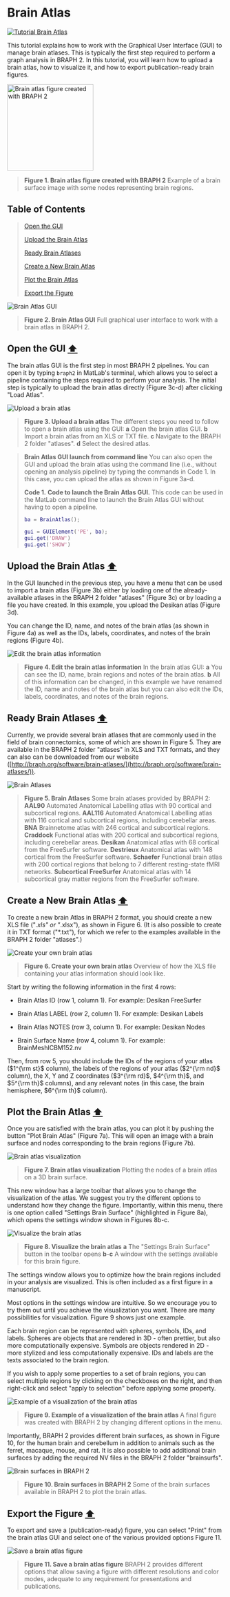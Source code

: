 # Brain Atlas

[![Tutorial Brain Atlas](https://img.shields.io/badge/PDF-Download-red?style=flat-square&logo=adobe-acrobat-reader)](tut_ba.pdf)

This tutorial explains how to work with the Graphical User Interface (GUI) to manage brain atlases.
This is typically the first step required to perform a graph analysis in BRAPH 2. 
In this tutorial, you will learn how to upload a brain atlas, how to visualize it, and how to export publication-ready brain figures.


<img src="fig01.jpg" alt="Brain atlas figure created with BRAPH 2" height="200px">

> **Figure 1. Brain atlas figure created with BRAPH 2**
> Example of a brain surface image with some nodes representing brain regions.

## Table of Contents
> [Open the GUI](#Open-the-GUI)
>
> [Upload the Brain Atlas](#Upload-the-Brain-Atlas)
>
> [Ready Brain Atlases](#Ready-Brain-Atlases)
>
> [Create a New Brain Atlas](#Create-a-New-Brain-Atlas)
>
> [Plot the Brain Atlas](#Plot-the-Brain-Atlas)
>
> [Export the Figure](#Export-the-Figure)
>

<img src="fig02.jpg" alt="Brain Atlas GUI">

> **Figure 2. Brain Atlas GUI**
> Full graphical user interface to work with a brain atlas in BRAPH 2.




<a id="Open-the-GUI"></a>
## Open the GUI  [⬆](#Table-of-Contents)

The brain atlas GUI is the first step in most BRAPH 2 pipelines. You can open it by typing `braph2` in MatLab's terminal, which allows you to select a pipeline containing the steps required to perform your analysis. The initial step is typically to upload the brain atlas directly (Figure 3c-d) after clicking "Load Atlas". 

<img src="fig03.jpg" alt="Upload a brain atlas">

> **Figure 3. Upload a brain atlas**
> The different steps you need to follow to open a brain atlas using the GUI: 
> 	**a** Open the brain atlas GUI.
> 	**b** Import a brain atlas from an XLS or TXT file.
> 	**c** Navigate to the BRAPH 2 folder "atlases".
> 	**d** Select the desired atlas.




> **Brain Atlas GUI launch from command line**
> You can also open the GUI and upload the brain atlas using the command line (i.e., without opening an analysis pipeline) by typing the commands in Code 1. In this case, you can upload the atlas as shown in Figure 3a-d.
> 
> **Code 1.** **Code to launch the Brain Atlas GUI.**
> 		This code can be used in the MatLab command line to launch the  Brain Atlas GUI without having to open a pipeline.
> ````matlab
> ba = BrainAtlas();
> 
> gui = GUIElement('PE', ba);
> gui.get('DRAW')
> gui.get('SHOW')
> ````


<a id="Upload-the-Brain-Atlas"></a>
## Upload the Brain Atlas  [⬆](#Table-of-Contents)

In the GUI launched in the previous step, you have a menu that can be used to import a brain atlas (Figure 3b) either by loading one of the already-available atlases in the BRAPH 2 folder "atlases" (Figure 3c) or by loading a file you have created. In this example, you upload the Desikan atlas (Figure 3d).

You can change the ID, name, and notes of the brain atlas (as shown in Figure 4a) as well as the IDs, labels, coordinates, and notes of the brain regions (Figure 4b).

<img src="fig04.png" alt="Edit the brain atlas information">

> **Figure 4. Edit the brain atlas information**
> In the brain atlas GUI: 
> 	**a** You can see the ID, name, brain regions and notes of the brain atlas.
> 	**b** All of this information can be changed, in this example we have renamed the ID, name and notes of the brain atlas but you can also edit the IDs, labels, coordinates, and notes of the brain regions.



<a id="Ready-Brain-Atlases"></a>
## Ready Brain Atlases  [⬆](#Table-of-Contents)



Currently, we provide several brain atlases that are commonly used in the field of brain connectomics, some of which are shown in Figure 5. 
They are available in the BRAPH 2 folder "atlases" in XLS and TXT formats, and they can also can be downloaded from our website ([http://braph.org/software/brain-atlases/](http://braph.org/software/brain-atlases/)).

<img src="fig05.jpg" alt="Brain Atlases">

> **Figure 5. Brain Atlases**
> Some brain atlases provided by BRAPH 2: 
> 	**AAL90** Automated Anatomical Labelling atlas with 90 cortical and subcortical regions.
> 	**AAL116** Automated Anatomical Labelling atlas with 116 cortical and subcortical regions, including cerebellar areas.
> 	**BNA** Brainnetome atlas with 246 cortical and subcortical regions.
> 	**Craddock** Functional atlas with 200 cortical and subcortical regions, including cerebellar areas.
> 	**Desikan** Anatomical atlas with 68 cortical from the FreeSurfer software.
> 	**Destrieux** Anatomical atlas with 148 cortical from the FreeSurfer software.
> 	**Schaefer** Functional brain atlas with 200 cortical regions that belong to 7 different resting-state fMRI networks.
> 	**Subcortical FreeSurfer** Anatomical atlas with 14 subcortical gray matter regions from the FreeSurfer software.


<a id="Create-a-New-Brain-Atlas"></a>
## Create a New Brain Atlas  [⬆](#Table-of-Contents)

To create a new brain Atlas in BRAPH 2 format, you should create a new XLS file ("*.xls" or "*.xlsx"), as shown in Figure 6. 
(It is also possible to create it in TXT format ("*.txt"), for which we refer to the examples available in the BRAPH 2 folder "atlases".)



<img src="fig06.jpg" alt="Create your own brain atlas">

> **Figure 6. Create your own brain atlas**
> Overview of how the XLS file containing your atlas information should look like.

Start by writing the following information in the first 4 rows:


- Brain Atlas ID (row 1, column 1). 
For example: Desikan FreeSurfer

- Brain Atlas LABEL (row 2, column 1). 
For example: Desikan Labels

- Brain Atlas NOTES (row 3, column 1).
For example: Desikan Nodes

- Brain Surface Name (row 4, column 1).
For example: BrainMeshICBM152.nv


Then, from row 5, you should include the IDs of the regions of your atlas ($1^{\rm st}$ column), the labels of the regions of your atlas ($2^{\rm nd}$ column), the X, Y and Z coordinates ($3^{\rm rd}$, $4^{\rm th}$, and $5^{\rm th}$ columns), and any relevant notes (in this case, the brain hemisphere, $6^{\rm th}$ column).	


<a id="Plot-the-Brain-Atlas"></a>
## Plot the Brain Atlas  [⬆](#Table-of-Contents)

Once you are satisfied with the brain atlas, you can plot it by pushing the button "Plot Brain Atlas" (Figure 7a). 
This will open an image with a brain surface and nodes corresponding to the brain regions (Figure 7b).


<img src="fig07.jpg" alt="Brain atlas visualization">

> **Figure 7. Brain atlas visualization**
> Plotting the nodes of a brain atlas on a 3D brain surface.
	
This new window has a large toolbar that allows you to change the visualization of the atlas. We suggest you try the different options to understand how they change the figure. Importantly, within this menu, there is one option called "Settings Brain Surface" (highlighted in Figure 8a), which opens the settings window shown in Figures 8b-c.



<img src="fig08.jpg" alt="Visualize the brain atlas">

> **Figure 8. Visualize the brain atlas**
> **a** The "Settings Brain Surface" button in the toolbar opens **b**-**c** A window with the settings available for this brain figure.

The settings window allows you to optimize how the brain regions included in your analysis are visualized. This is often included as a first figure in a manuscript.

Most options in the settings window are intuitive. So we encourage you to try them out until you achieve the visualization you want. There are many possibilities for visualization. Figure 9 shows just one example.

Each brain region can be represented with spheres, symbols, IDs, and labels.
Spheres are objects that are rendered in 3D - often prettier, but also more computationally expensive.
Symbols are objects rendered in 2D - more stylized and less computationally expensive.
IDs and labels are the texts associated to the brain region.

If you wish to apply some properties to a set of brain regions, you can select multiple regions by clicking on the checkboxes on the right, and then right-click and select "apply to selection" before applying some property.

<img src="fig09.jpg" alt="Example of a visualization of the brain atlas">

> **Figure 9. Example of a visualization of the brain atlas**
> A final figure was created with BRAPH 2 by changing different options in the menu.





Importantly, BRAPH 2 provides different brain surfaces, as shown in Figure 10, for the human brain and cerebellum in addition to animals such as the ferret, macaque, mouse, and rat.
It is also possible to add additional brain surfaces by adding the required NV files in the BRAPH 2 folder "brainsurfs".

<img src="fig10.png" alt="Brain surfaces in BRAPH 2">

> **Figure 10. Brain surfaces in BRAPH 2**
> Some of the brain surfaces available in BRAPH 2 to plot the brain atlas.




<a id="Export-the-Figure"></a>
## Export the Figure  [⬆](#Table-of-Contents)

To export and save a (publication-ready) figure, you can select "Print" from the brain atlas GUI and select one of the various provided options Figure 11.


	
<img src="fig11.jpg" alt="Save a brain atlas figure">

> **Figure 11. Save a brain atlas figure**
> BRAPH 2 provides different options that allow saving a figure with different resolutions and color modes, adequate to any requirement for presentations and publications.
